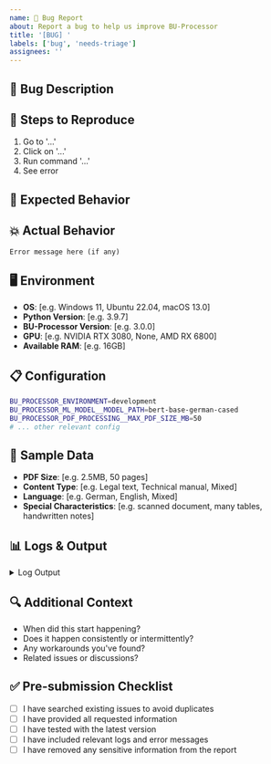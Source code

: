 ```yaml
---
name: 🐛 Bug Report
about: Report a bug to help us improve BU-Processor
title: '[BUG] '
labels: ['bug', 'needs-triage']
assignees: ''
---
```


## 🐛 Bug Description
<!-- Clear and concise description of what the bug is -->

## 🔄 Steps to Reproduce
<!-- Exact steps to reproduce the behavior -->
1. Go to '...'
2. Click on '...'
3. Run command '...'
4. See error

## 🎯 Expected Behavior
<!-- Clear description of what you expected to happen -->

## 💥 Actual Behavior
<!-- What actually happened? Include full error messages -->

```
Error message here (if any)
```

## 🖥️ Environment
<!-- Please complete the following information -->
- **OS**: [e.g. Windows 11, Ubuntu 22.04, macOS 13.0]
- **Python Version**: [e.g. 3.9.7]
- **BU-Processor Version**: [e.g. 3.0.0]
- **GPU**: [e.g. NVIDIA RTX 3080, None, AMD RX 6800]
- **Available RAM**: [e.g. 16GB]

## 📋 Configuration
<!-- Your .env configuration (remove sensitive data!) -->
```bash
BU_PROCESSOR_ENVIRONMENT=development
BU_PROCESSOR_ML_MODEL__MODEL_PATH=bert-base-german-cased
BU_PROCESSOR_PDF_PROCESSING__MAX_PDF_SIZE_MB=50
# ... other relevant config
```

## 📄 Sample Data
<!-- If applicable, describe the input that caused the issue -->
- **PDF Size**: [e.g. 2.5MB, 50 pages]
- **Content Type**: [e.g. Legal text, Technical manual, Mixed]
- **Language**: [e.g. German, English, Mixed]
- **Special Characteristics**: [e.g. scanned document, many tables, handwritten notes]

<!-- If possible, attach a minimal sample that reproduces the issue -->

## 📊 Logs & Output
<!-- Include relevant log output, stack traces, console output -->
<details>
<summary>Log Output</summary>

```
Paste log output here
```
</details>

## 🔍 Additional Context
<!-- Add any other context about the problem here -->
- When did this start happening?
- Does it happen consistently or intermittently?
- Any workarounds you've found?
- Related issues or discussions?

## ✅ Pre-submission Checklist
- [ ] I have searched existing issues to avoid duplicates
- [ ] I have provided all requested information
- [ ] I have tested with the latest version
- [ ] I have included relevant logs and error messages
- [ ] I have removed any sensitive information from the report
